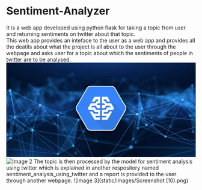 # Sentiment-Analyzer
It is a web app developed using python flask for taking a topic from user and returning sentiments on twitter about that topic.  
This web app provides an inteface to the user as a web app and provides all the deatils about what the project is all about to the user through the webpage and asks user for a topic about which the sentiments of people in twitter are to be analysed.
![Image 1](static/images/im1.jpg)
![Image 2](static/images/Screenshot(9).png)
The topic is then processed by the model for sentiment analysis using twitter which is explained in another respository named aentiment_analysis_using_twitter and a report is provided to the user through another webpage.
![Image 3](static/images/Screenshot (10).png)
